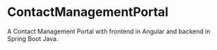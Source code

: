 # ContactManagementPortal
A Contact Management Portal with frontend in Angular and backend in Spring Boot Java.

